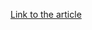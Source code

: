 [Link to the article](https://thehackernews.com/2025/06/think-your-idp-or-casb-covers-shadow-it.html)
